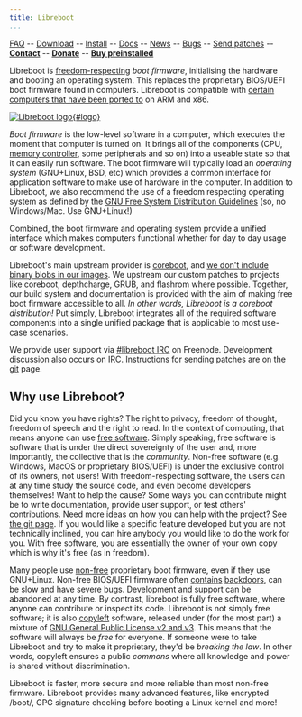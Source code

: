 ```yaml
---
title: Libreboot
...
```


[FAQ](faq.md)                                                               --
[Download](download.md)                                                     --
[Install](docs/install/)                                                    --
[Docs](docs/)                                                               --
[News](news/)                                                               --
[Bugs](https://notabug.org/libreboot/libreboot/issues)                      --
[Send patches](git.md)                                                      --
**[Contact](contact.md)**						--
**[Donate](donate.md)**                                                      --
**[Buy preinstalled](suppliers.md)**

Libreboot is [freedom-respecting](https://www.gnu.org/philosophy/free-sw.html)
*boot firmware*, initialising the hardware and booting an operating system.
This replaces the proprietary BIOS/UEFI boot firmware found in computers.
Libreboot is compatible with [certain computers that have
been ported to](docs/hardware/) on ARM and x86.

[![Libreboot logo](logo/logo.svg "Canteloupe, the libreboot
mascot"){#logo}](faq.md#who-did-the-logo)

*Boot firmware* is the low-level software in a computer, which executes the
moment that computer is turned on. It brings all of the components (CPU,
[memory controller](https://en.wikipedia.org/wiki/Memory_controller),
some peripherals and so on) into a useable state so that it can easily run
software. The boot firmware will typically load an *operating system*
(GNU+Linux, BSD, etc) which provides a common interface for application
software to make use of hardware in the computer. In addition to Libreboot, we
also recommend the use of a freedom respecting operating system as defined
by the [GNU Free System Distribution
Guidelines](https://gnu.org/distros/free-system-distribution-guidelines.html)
(so, no Windows/Mac. Use GNU+Linux!)

Combined, the boot firmware and operating system provide a unified interface
which makes computers functional whether for day to day usage or software
development.

Libreboot's main upstream provider is [coreboot](https://www.coreboot.org/),
and [we don't include binary blobs
in our images](docs/#about-the-libreboot-project).
We upstream our custom patches to projects like coreboot,
depthcharge, GRUB, and flashrom where possible. Together, our build system
and documentation is provided with the aim of making free boot firmware
accessible to all. *In other words, Libreboot is a coreboot distribution!* Put
simply, Libreboot integrates all of the required software components into a
single unified package that is applicable to most use-case scenarios.

We provide user support via [\#libreboot
IRC](https://webchat.freenode.net/?channels=libreboot) on Freenode. Development
discussion also occurs on IRC. Instructions for sending patches are
on the [git](git.md) page.

Why use Libreboot?
------------------

Did you know you have rights? The right to privacy, freedom of thought, freedom
of speech and the right to read. In the context of computing, that means anyone
can use [free software](https://www.gnu.org/philosophy/free-sw.html). Simply
speaking, free software is software that is under the direct sovereignty of the
user and, more importantly, the collective that is the *community*. Non-free
software (e.g. Windows, MacOS or proprietary BIOS/UEFI) is under the exclusive
control of its owners, not users! With freedom-respecting software, the users
can at any time study the source code, and even become developers themselves!
Want to help the cause? Some ways you can contribute might be to write
documentation, provide user support, or test others' contributions. Need more
ideas on how you can help with the project? See [the git page](git.md). If you
would like a specific feature developed but you are not technically inclined,
you can hire anybody you would like to do the work for you. With free software,
you are essentially the owner of your own copy which is why it's free (as in
freedom).

Many people use [non-free](https://www.gnu.org/philosophy/proprietary.html)
proprietary boot firmware, even if they use GNU+Linux. Non-free BIOS/UEFI
firmware often [contains](faq.md#intel) [backdoors](faq.md#amd), can be slow
and have severe bugs. Development and support can be abandoned at any time.
By contrast, libreboot is fully free software, where anyone can contribute or
inspect its code. Libreboot is not simply free software; it is also 
[copyleft](http://www.gnu.org/philosophy/copyleft.html) software, released
under (for the most part) a mixture of
[GNU General Public License v2 and v3](http://www.gnu.org/licenses/gpl.html).
This means that the software will always be *free* for everyone. If someone
were to take Libreboot and try to make it proprietary, they'd be *breaking the
law*. In other words, copyleft ensures a public *commons* where all knowledge
and power is shared without discrimination.

Libreboot is faster, more secure and more reliable than most non-free
firmware. Libreboot provides many advanced features, like encrypted
/boot/, GPG signature checking before booting a Linux kernel and more!

